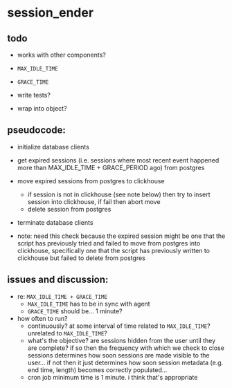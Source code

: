# session_ender

## todo
  - works with other components?

  - `MAX_IDLE_TIME`
  - `GRACE_TIME`
  - write tests?
  - wrap into object?

## pseudocode:
  - initialize database clients
  - get expired sessions (i.e. sessions where most recent event happened more than MAX_IDLE_TIME + GRACE_PERIOD ago) from postgres
  - move expired sessions from postgres to clickhouse
    - if session is not in clickhouse (see note below) then try to insert session into clickhouse, if fail then abort move
    - delete session from postgres
  - terminate database clients

  - note: need this check because the expired session might be one that the script has previously tried and failed to move from postgres into clickhouse, specifically one that the script has previously written to clickhouse but failed to delete from postgres

## issues and discussion:
  - re: `MAX_IDLE_TIME + GRACE_TIME`
    - `MAX_IDLE_TIME` has to be in sync with agent
    - `GRACE_TIME` should be... 1 minute?
  - how often to run?
    - continuously? at some interval of time related to `MAX_IDLE_TIME`? unrelated to `MAX_IDLE_TIME`?
    - what's the objective? are sessions hidden from the user until they are complete? if so then the frequency with which we check to close sessions determines how soon sessions are made visible to the user... if not then it just determines how soon session metadata (e.g. end time, length) becomes correctly populated...
    - cron job minimum time is 1 minute. i think that's appropriate
